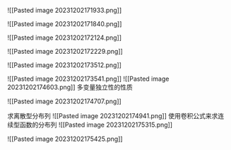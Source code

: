 ![[Pasted image 20231202171933.png]]

![[Pasted image 20231202171840.png]]

![[Pasted image 20231202172124.png]]

![[Pasted image 20231202172229.png]]

![[Pasted image 20231202173512.png]]

![[Pasted image 20231202173541.png]]
![[Pasted image 20231202174603.png]]
多变量独立性的性质

![[Pasted image 20231202174707.png]]

求离散型分布列
![[Pasted image 20231202174941.png]]
使用卷积公式来求连续型函数的分布列
![[Pasted image 20231202175315.png]]

![[Pasted image 20231202175425.png]]